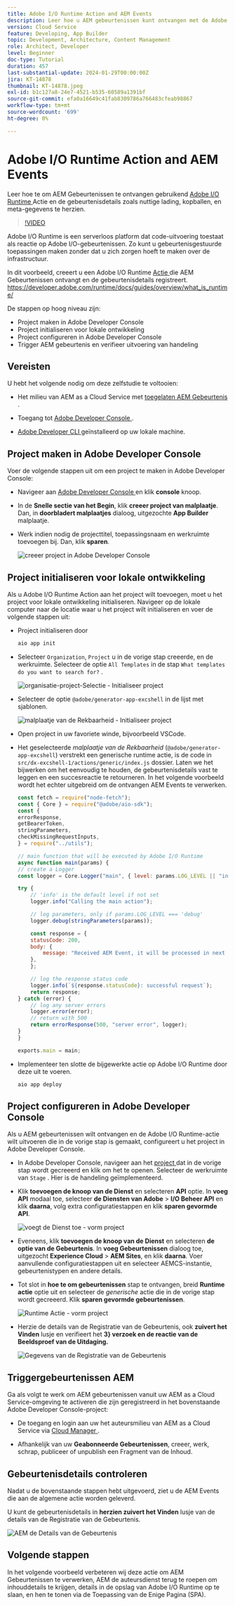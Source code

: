 ```yaml
---
title: Adobe I/O Runtime Action and AEM Events
description: Leer hoe u AEM gebeurtenissen kunt ontvangen met de Adobe I/O Runtime-actie en bekijk de gebeurtenisdetails zoals payload, headers en metagegevens.
version: Cloud Service
feature: Developing, App Builder
topic: Development, Architecture, Content Management
role: Architect, Developer
level: Beginner
doc-type: Tutorial
duration: 457
last-substantial-update: 2024-01-29T00:00:00Z
jira: KT-14878
thumbnail: KT-14878.jpeg
exl-id: b1c127a8-24e7-4521-b535-60589a1391bf
source-git-commit: efa0a16649c41fab8309786a766483cfeab98867
workflow-type: tm+mt
source-wordcount: '699'
ht-degree: 0%

---
```


# Adobe I/O Runtime Action and AEM Events

Leer hoe te om AEM Gebeurtenissen te ontvangen gebruikend [ Adobe I/O Runtime ](https://developer.adobe.com/runtime/docs/guides/overview/what_is_runtime/) Actie en de gebeurtenisdetails zoals nuttige lading, kopballen, en meta-gegevens te herzien.

>[!VIDEO](https://video.tv.adobe.com/v/3427053?quality=12&learn=on)

Adobe I/O Runtime is een serverloos platform dat code-uitvoering toestaat als reactie op Adobe I/O-gebeurtenissen. Zo kunt u gebeurtenisgestuurde toepassingen maken zonder dat u zich zorgen hoeft te maken over de infrastructuur.

In dit voorbeeld, creeert u een Adobe I/O Runtime [ Actie ](https://developer.adobe.com/runtime/docs/guides/using/creating_actions/) die AEM Gebeurtenissen ontvangt en de gebeurtenisdetails registreert.
https://developer.adobe.com/runtime/docs/guides/overview/what_is_runtime/

De stappen op hoog niveau zijn:

- Project maken in Adobe Developer Console
- Project initialiseren voor lokale ontwikkeling
- Project configureren in Adobe Developer Console
- Trigger AEM gebeurtenis en verifieer uitvoering van handeling

## Vereisten

U hebt het volgende nodig om deze zelfstudie te voltooien:

- Het milieu van AEM as a Cloud Service met [ toegelaten AEM Gebeurtenis ](https://developer.adobe.com/experience-cloud/experience-manager-apis/guides/events/#enable-aem-events-on-your-aem-cloud-service-environment).

- Toegang tot [ Adobe Developer Console ](https://developer.adobe.com/developer-console/docs/guides/getting-started/).

- [ Adobe Developer CLI ](https://developer.adobe.com/runtime/docs/guides/tools/cli_install/) geïnstalleerd op uw lokale machine.

## Project maken in Adobe Developer Console

Voer de volgende stappen uit om een project te maken in Adobe Developer Console:

- Navigeer aan [ Adobe Developer Console ](https://developer.adobe.com/) en klik **console** knoop.

- In de **Snelle sectie van het Begin**, klik **creeer project van malplaatje**. Dan, in **doorbladert malplaatjes** dialoog, uitgezochte **App Builder** malplaatje.

- Werk indien nodig de projecttitel, toepassingsnaam en werkruimte toevoegen bij. Dan, klik **sparen**.

  ![ creeer project in Adobe Developer Console ](../assets/examples/runtime-action/create-project.png)


## Project initialiseren voor lokale ontwikkeling

Als u Adobe I/O Runtime Action aan het project wilt toevoegen, moet u het project voor lokale ontwikkeling initialiseren. Navigeer op de lokale computer naar de locatie waar u het project wilt initialiseren en voer de volgende stappen uit:

- Project initialiseren door

  ```bash
  aio app init
  ```

- Selecteer `Organization`, `Project` u in de vorige stap creeerde, en de werkruimte. Selecteer de optie `All Templates` in de stap `What templates do you want to search for?` .

  ![ organisatie-project-Selectie - Initialiseer project ](../assets/examples/runtime-action/all-templates.png)

- Selecteer de optie `@adobe/generator-app-excshell` in de lijst met sjablonen.

  ![ malplaatje van de Rekbaarheid - Initialiseer project ](../assets/examples/runtime-action/extensibility-template.png)

- Open project in uw favoriete winde, bijvoorbeeld VSCode.

- Het geselecteerde _malplaatje van de Rekbaarheid_ (`@adobe/generator-app-excshell`) verstrekt een generische runtime actie, is de code in `src/dx-excshell-1/actions/generic/index.js` dossier. Laten we het bijwerken om het eenvoudig te houden, de gebeurtenisdetails vast te leggen en een succesreactie te retourneren. In het volgende voorbeeld wordt het echter uitgebreid om de ontvangen AEM Events te verwerken.

  ```javascript
  const fetch = require("node-fetch");
  const { Core } = require("@adobe/aio-sdk");
  const {
  errorResponse,
  getBearerToken,
  stringParameters,
  checkMissingRequestInputs,
  } = require("../utils");
  
  // main function that will be executed by Adobe I/O Runtime
  async function main(params) {
  // create a Logger
  const logger = Core.Logger("main", { level: params.LOG_LEVEL || "info" });
  
  try {
      // 'info' is the default level if not set
      logger.info("Calling the main action");
  
      // log parameters, only if params.LOG_LEVEL === 'debug'
      logger.debug(stringParameters(params));
  
      const response = {
      statusCode: 200,
      body: {
          message: "Received AEM Event, it will be processed in next example",
      },
      };
  
      // log the response status code
      logger.info(`${response.statusCode}: successful request`);
      return response;
  } catch (error) {
      // log any server errors
      logger.error(error);
      // return with 500
      return errorResponse(500, "server error", logger);
  }
  }
  
  exports.main = main;
  ```

- Implementeer ten slotte de bijgewerkte actie op Adobe I/O Runtime door deze uit te voeren.

  ```bash
  aio app deploy
  ```

## Project configureren in Adobe Developer Console

Als u AEM gebeurtenissen wilt ontvangen en de Adobe I/O Runtime-actie wilt uitvoeren die in de vorige stap is gemaakt, configureert u het project in Adobe Developer Console.

- In Adobe Developer Console, navigeer aan het [ project ](https://developer.adobe.com/console/projects) dat in de vorige stap wordt gecreeerd en klik om het te openen. Selecteer de werkruimte van `Stage` . Hier is de handeling geïmplementeerd.

- Klik **toevoegen de knoop van de Dienst** en selecteren **API** optie. In **voeg API** modaal toe, selecteer **de Diensten van Adobe** > **I/O Beheer API** en klik **daarna**, volg extra configuratiestappen en klik **sparen gevormde API**.

  ![ voegt de Dienst toe - vorm project ](../assets/examples/runtime-action/add-io-management-api.png)

- Eveneens, klik **toevoegen de knoop van de Dienst** en selecteren **de optie van de Gebeurtenis**. In **voeg Gebeurtenissen** dialoog toe, uitgezocht **Experience Cloud** > **AEM Sites**, en klik **daarna**. Voer aanvullende configuratiestappen uit en selecteer AEMCS-instantie, gebeurtenistypen en andere details.

- Tot slot in **hoe te om gebeurtenissen** stap te ontvangen, breid **Runtime actie** optie uit en selecteer de _generische_ actie die in de vorige stap wordt gecreeerd. Klik **sparen gevormde gebeurtenissen**.

  ![ Runtime Actie - vorm project ](../assets/examples/runtime-action/select-runtime-action.png)

- Herzie de details van de Registratie van de Gebeurtenis, ook **zuivert het Vinden** lusje en verifieert het **3} verzoek en de reactie van de Beeldsproef van de Uitdaging.**

  ![ Gegevens van de Registratie van de Gebeurtenis ](../assets/examples/runtime-action/debug-tracing-challenge-probe.png)


## Triggergebeurtenissen AEM

Ga als volgt te werk om AEM gebeurtenissen vanuit uw AEM as a Cloud Service-omgeving te activeren die zijn geregistreerd in het bovenstaande Adobe Developer Console-project:

- De toegang en login aan uw het auteursmilieu van AEM as a Cloud Service via [ Cloud Manager ](https://my.cloudmanager.adobe.com/).

- Afhankelijk van uw **Geabonneerde Gebeurtenissen**, creeer, werk, schrap, publiceer of unpublish een Fragment van de Inhoud.

## Gebeurtenisdetails controleren

Nadat u de bovenstaande stappen hebt uitgevoerd, ziet u de AEM Events die aan de algemene actie worden geleverd.

U kunt de gebeurtenisdetails in **herzien zuivert het Vinden** lusje van de details van de Registratie van de Gebeurtenis.

![ AEM de Details van de Gebeurtenis ](../assets/examples/runtime-action/aem-event-details.png)


## Volgende stappen

In het volgende voorbeeld verbeteren wij deze actie om AEM Gebeurtenissen te verwerken, AEM de auteursdienst terug te roepen om inhouddetails te krijgen, details in de opslag van Adobe I/O Runtime op te slaan, en hen te tonen via de Toepassing van de Enige Pagina (SPA).

